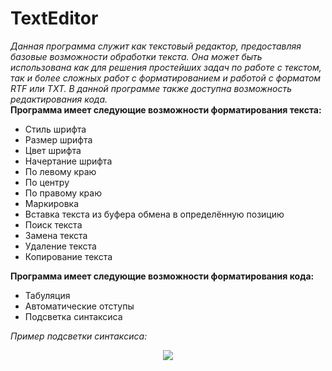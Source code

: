 # TextEditor
_Данная программа служит как текстовый редактор, предоставляя базовые возможности обработки текста. Она может быть использована как для решения простейших задач по работе с текстом, так и более сложных работ с форматированием и работой с форматом RTF или TXT. В данной программе также доступна возможность редактирования кода._<br/>
__Программа имеет следующие возможности форматирования текста:__
- Стиль шрифта
- Размер шрифта
- Цвет шрифта
- Начертание шрифта
- По левому краю
- По центру
- По правому краю
- Маркировка
- Вставка текста из буфера обмена в определённую позицию
- Поиск текста
- Замена текста
- Удаление текста
- Копирование текста

__Программа имеет следующие возможности форматирования кода:__
- Табуляция
- Автоматические отступы 
- Подсветка синтаксиса

_Пример подсветки синтаксиса:_
<p align="center"> 
<img src="https://user-images.githubusercontent.com/69767713/159184940-2bfc488a-ae62-47d1-8cbc-fa2fe5591522.png">
</p>
